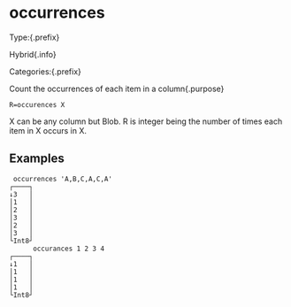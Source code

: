 # occurrences

Type:{.prefix}

Hybrid{.info}

Categories:{.prefix}

Count the occurrences of each item in a column{.purpose}

~~~
R=occurences X
~~~

X can be any column but Blob. R is integer being the number of times
each item in X occurs in X.

## Examples

~~~
 occurrences 'A,B,C,A,C,A'
┌────┐
↓3   │
│1   │
│2   │
│3   │
│2   │
│3   │
└Int8┘
      occurances 1 2 3 4
┌────┐
↓1   │
│1   │
│1   │
│1   │
└Int8┘
~~~

